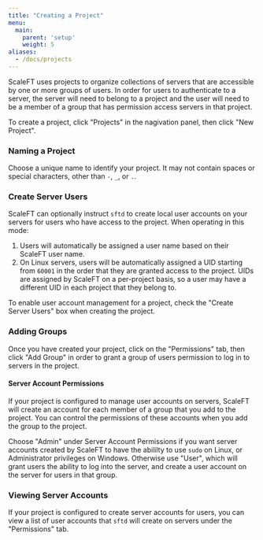 ```yaml
---
title: "Creating a Project"
menu:
  main:
    parent: 'setup'
    weight: 5
aliases:
  - /docs/projects
---
```


ScaleFT uses projects to organize collections of servers that are accessible by
one or more groups of users. In order for users to authenticate to a server, the
server will need to belong to a project and the user will need to be a member of
a group that has permission access servers in that project.

To create a project, click "Projects" in the nagivation panel, then click "New Project".

### Naming a Project

Choose a unique name to identify your project. It may not contain spaces or special
characters, other than `-`, `_`, or `.`.

### Create Server Users

ScaleFT can optionally instruct `sftd` to create local user accounts on your servers
for users who have access to the project. When operating in this mode:

1. Users will automatically be assigned a user name based on their ScaleFT user name.
2. On Linux servers, users will be automatically assigned a UID starting from
   `60001` in the order that they are granted access to the project. UIDs are
   assigned by ScaleFT on a per-project basis, so a user may have a different
   UID in each project that they belong to.

To enable user account management for a project, check the "Create Server
Users" box when creating the project.

### Adding Groups

Once you have created your project, click on the "Permissions" tab, then click "Add Group"
in order to grant a group of users permission to log in to servers in the project.

#### Server Account Permissions

If your project is configured to manage user accounts on servers, ScaleFT will create an account
for each member of a group that you add to the project. You can control the permissions
of these accounts when you add the group to the project.

Choose "Admin" under Server Account Permissions if you want server accounts created
by ScaleFT to have the abililty to use `sudo` on Linux, or Administrator privileges
on Windows. Otherwise use "User", which will grant users the ability to log into the
server, and create a user account on the server for users in that group.

### Viewing Server Accounts

If your project is configured to create server accounts for users, you can view
a list of user accounts that `sftd` will create on servers under the "Permissions"
tab.

